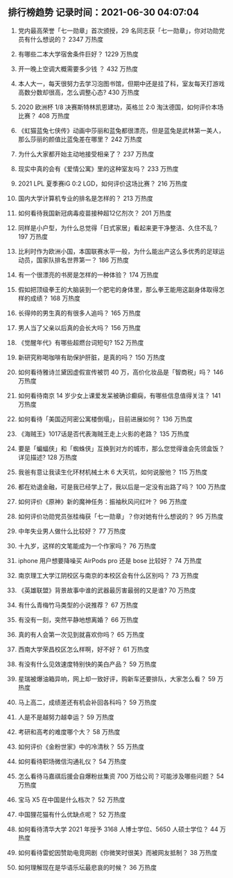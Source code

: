 
## 排行榜趋势 记录时间：2021-06-30 04:07:04
  
  1. 党内最高荣誉「七一勋章」首次颁授，29 名同志获「七一勋章」，你对功勋党员有什么想说的？ 2347 万热度
    
  2. 有哪些二本大学宿舍条件巨好？ 1229 万热度
    
  3. 开一晚上空调大概需要多少钱 ？ 432 万热度
    
  4. 本人大一，每天很努力去学习泡图书馆，但期中还是挂了科，室友每天打游戏高数分数却很高，怎么调整心态? 430 万热度
    
  5. 2020 欧洲杯 1/8 决赛斯特林凯恩建功，英格兰 2:0 淘汰德国，如何评价本场比赛？ 408 万热度
    
  6. 《虹猫蓝兔七侠传》动画中莎丽和蓝兔都很漂亮，但是蓝兔是武林第一美人，那么莎丽的颜值比蓝兔差在哪里？ 242 万热度
    
  7. 为什么大家都开始主动地接受相亲了？ 237 万热度
    
  8. 现实中真的会有《爱情公寓》里的这种室友吗？ 233 万热度
    
  9. 2021 LPL 夏季赛iG 0:2 LGD，如何评价这场比赛？ 216 万热度
    
  10. 国内大学计算机专业的排名是怎样的？ 213 万热度
    
  11. 如何看待我国新冠病毒疫苗接种超12亿剂次？ 201 万热度
    
  12. 同样是小户型，为什么总觉得「日式家居」看起来更干净整洁、久住不乱？ 197 万热度
    
  13. 比利时作为欧洲小国，本国联赛水平一般，为什么能出产这么多优秀的足球运动员，国家队排名世界第一？ 186 万热度
    
  14. 有一个很漂亮的书房是怎样的一种体验？ 174 万热度
    
  15. 假如把顶级拳王的大脑装到一个肥宅的身体里，那么拳王能用这副身体取得怎样的成绩？ 168 万热度
    
  16. 长得帅的男生真的有很多人追吗？ 165 万热度
    
  17. 男人当了父亲以后真的会长大吗？ 156 万热度
    
  18. 《觉醒年代》有哪些超燃台词短句? 152 万热度
    
  19. 新研究称喝咖啡有助保护肝脏，是真的吗？ 150 万热度
    
  20. 如何看待雅诗兰黛因虚假宣传被罚 40 万，高价化妆品是「智商税」吗？ 146 万热度
    
  21. 如何看待南京 14 岁少女上课爱发呆被确诊癫痫，有哪些信息值得关注？ 141 万热度
    
  22. 如何看待「美国迈阿密公寓楼倒塌」，目前进展如何？ 136 万热度
    
  23. 《海贼王》1017话是否代表海贼王走上火影的老路？ 135 万热度
    
  24. 要是「蝙蝠侠」和「蜘蛛侠」互换到对方的城市，那么您觉得谁会先领盒饭？详见描述? 128 万热度
    
  25. 我爸有意让我读生化环材机械土木 6 大天坑，如何说服他？ 115 万热度
    
  26. 都在劝退金融，可是我已经学上了，我以后是一定没有出路了吗？ 100 万热度
    
  27. 如何评价《原神》新的魔神任务：振袖秋风问红叶？ 96 万热度
    
  28. 如何评价功勋党员张桂梅获「七一勋章」？你对她有什么想说的？ 95 万热度
    
  29. 中年失业男人做什么比较好？ 77 万热度
    
  30. 十九岁，这样的文笔能成为一个作家吗？ 76 万热度
    
  31. iphone 用户想要降噪买 AirPods pro 还是 bose 比较好？ 74 万热度
    
  32. 南京理工大学江阴校区与南京的本校区会有什么区别吗？ 73 万热度
    
  33. 《英雄联盟》背景故事中谁的武器最厉害最弱的又是谁? 70 万热度
    
  34. 有什么青梅竹马类型的小说推荐？ 67 万热度
    
  35. 有没有一刻，突然平静地想离婚？ 66 万热度
    
  36. 真的有人会第一次见到就喜欢你吗？ 65 万热度
    
  37. 西南大学荣昌校区怎么样啊，好不好？ 61 万热度
    
  38. 有没有什么见效速度特别快的美白产品？ 59 万热度
    
  39. 星瑞被爆油箱异响，网上却一致好评，购新车还要排队，大家怎么看？ 59 万热度
    
  40. 马上高二，成绩差还有机会补回各科吗？ 59 万热度
    
  41. 人是不是越努力越幸运？ 59 万热度
    
  42. 考研和高考的难度哪个大？ 58 万热度
    
  43. 如何评价《金粉世家》中的冷清秋？ 55 万热度
    
  44. 如何看待职场微信沟通礼仪？ 54 万热度
    
  45. 怎么看待马嘉祺后援会自爆粉丝集资 700 万给公司？可能涉及哪些问题？ 54 万热度
    
  46. 宝马 X5 在中国是什么档次？ 52 万热度
    
  47. 中国狸花猫有什么优缺点呢？ 52 万热度
    
  48. 如何看待清华大学 2021 年授予 3168 人博士学位、5650 人硕士学位？ 44 万热度
    
  49. 如何看待雷蛇因赞助电竞网剧《你微笑时很美》而被网友抵制？ 38 万热度
    
  50. 如何理解现在是华语乐坛最悲哀的时候？ 36 万热度
    